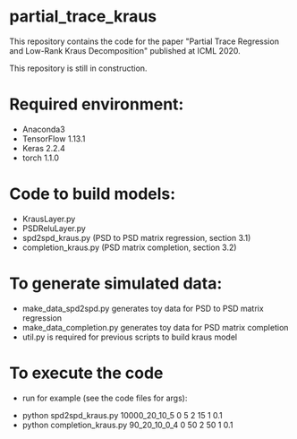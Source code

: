 # partial_trace_kraus

This repository contains the code for the paper "Partial Trace Regression and Low-Rank Kraus Decomposition" published at ICML 2020.

This repository is still in construction.

# Required environment:
  - Anaconda3
  - TensorFlow 1.13.1 
  - Keras 2.2.4
  - torch 1.1.0

# Code to build models:
  - KrausLayer.py
  - PSDReluLayer.py
  - spd2spd_kraus.py (PSD to PSD matrix regression, section 3.1)
  - completion_kraus.py (PSD matrix completion, section 3.2)

# To generate simulated data:
  - make_data_spd2spd.py generates toy data for PSD to PSD matrix regression
  - make_data_completion.py generates toy data for PSD matrix completion
  - util.py is required for previous scripts to build kraus model

# To execute the code
 * run for example (see the code files for args): 
  - python spd2spd_kraus.py 10000_20_10_5 0 5 2 15 1 0.1
  - python completion_kraus.py 90_20_10_0_4 0 50 2 50 1 0.1

